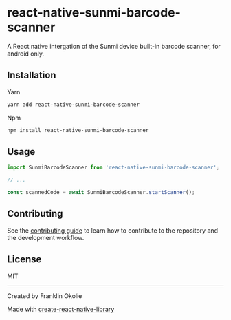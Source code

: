 # react-native-sunmi-barcode-scanner

A React native intergation of the Sunmi device built-in barcode scanner, for android only.

## Installation

Yarn

```sh
yarn add react-native-sunmi-barcode-scanner
```

Npm

```sh
npm install react-native-sunmi-barcode-scanner
```

## Usage

```js
import SunmiBarcodeScanner from 'react-native-sunmi-barcode-scanner';

// ...

const scannedCode = await SunmiBarcodeScanner.startScanner();
```

## Contributing

See the [contributing guide](CONTRIBUTING.md) to learn how to contribute to the repository and the development workflow.

## License

MIT

---

Created by Franklin Okolie

Made with [create-react-native-library](https://github.com/callstack/react-native-builder-bob)
